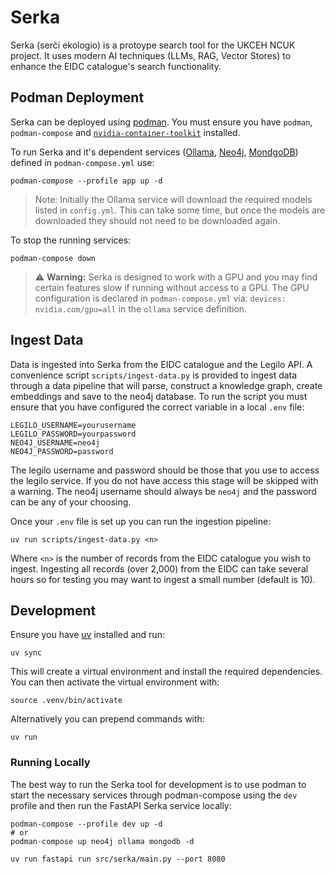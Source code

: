 # Serka
Serka (serĉi ekologio) is a protoype search tool for the UKCEH NCUK project. It uses modern AI techniques (LLMs, RAG, Vector Stores) to enhance the EIDC catalogue's search functionality.

## Podman Deployment
Serka can be deployed using [podman](https://podman.io/). You must ensure you have `podman`, `podman-compose` and [`nvidia-container-toolkit`](https://docs.nvidia.com/datacenter/cloud-native/container-toolkit/latest/index.html) installed.

To run Serka and it's dependent services ([Ollama](https://ollama.com/), [Neo4j](https://neo4j.com/), [MondgoDB](https://www.mongodb.com/)) defined in `podman-compose.yml` use:
```
podman-compose --profile app up -d
```
> Note: Initially the Ollama service will download the required models listed in `config.yml`. This can take some time, but once the models are downloaded they should not need to be downloaded again.

To stop the running services:
```
podman-compose down
```
> ⚠️ **Warning:** Serka is designed to work with a GPU and you may find certain features slow if running without access to a GPU. The GPU configuration is declared in `podman-compose.yml` via: `devices: nvidia.com/gpu=all` in the `ollama` service definition.

## Ingest Data
Data is ingested into Serka from the EIDC catalogue and the Legilo API. A convenience script `scripts/ingest-data.py` is provided to ingest data through a data pipeline that will parse, construct a knowledge graph, create embeddings and save to the neo4j database. To run the script you must ensure that you have configured the correct variable in a local `.env` file:
```
LEGILO_USERNAME=yourusername
LEGILO_PASSWORD=yourpassword
NEO4J_USERNAME=neo4j
NEO4J_PASSWORD=password
```
The legilo username and password should be those that you use to access the legilo service. If you do not have access this stage will be skipped with a warning. The neo4j username should always be `neo4j` and the password can be any of your choosing.

Once your `.env` file is set up you can run the ingestion pipeline:
```
uv run scripts/ingest-data.py <n>
```
Where `<n>` is the number of records from the EIDC catalogue you wish to ingest. Ingesting all records (over 2,000) from the EIDC can take several hours so for testing you may want to ingest a small number (default is 10).

## Development
Ensure you have [uv](https://docs.astral.sh/uv/) installed and run:
```
uv sync
```
This will create a virtual environment and install the required dependencies. You can then activate the virtual environment with:
```
source .venv/bin/activate
```
Alternatively you can prepend commands with:
```
uv run
```

### Running Locally
The best way to run the Serka tool for development is to use podman to start the necessary services through podman-compose using the `dev` profile and then run the FastAPI Serka service locally:
```
podman-compose --profile dev up -d
# or
podman-compose up neo4j ollama mongodb -d

uv run fastapi run src/serka/main.py --port 8080
```
